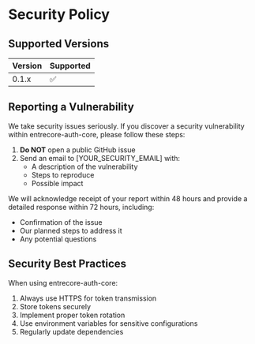 # Security Policy

## Supported Versions

| Version | Supported          |
| ------- | ------------------ |
| 0.1.x   | :white_check_mark: |

## Reporting a Vulnerability

We take security issues seriously. If you discover a security vulnerability within entrecore-auth-core, please follow these steps:

1. **Do NOT** open a public GitHub issue
2. Send an email to [YOUR_SECURITY_EMAIL] with:
   - A description of the vulnerability
   - Steps to reproduce
   - Possible impact

We will acknowledge receipt of your report within 48 hours and provide a detailed response within 72 hours, including:
- Confirmation of the issue
- Our planned steps to address it
- Any potential questions

## Security Best Practices

When using entrecore-auth-core:

1. Always use HTTPS for token transmission
2. Store tokens securely
3. Implement proper token rotation
4. Use environment variables for sensitive configurations
5. Regularly update dependencies 